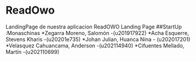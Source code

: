 # ReadOwo
LandingPage de nuestra aplicacion ReadOWO
Landing Page 
##StartUp :Monaschinas
*Zegarra Moreno, Salomón -(u201917922)
*Acha Esquerre, Stevens Kharis		-(u20201e735)
*Johan Julian, Huanca Nina       - (u202017201)
*Velasquez Cahuancama, Anderson   -(u202114940)
*Cifuentes Mellado, Martín 			-(u202110699)


